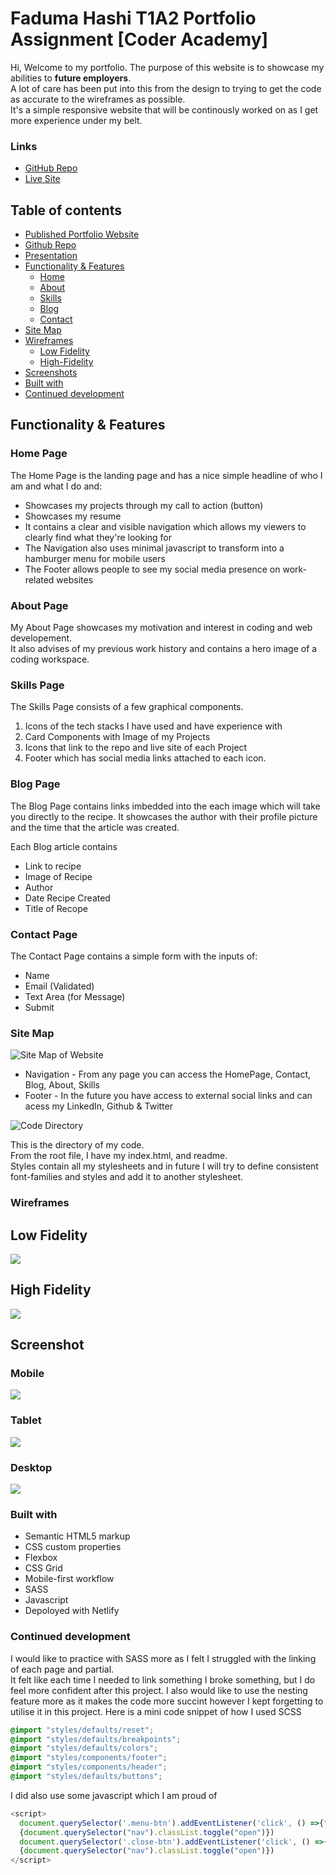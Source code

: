 # Faduma Hashi T1A2 Portfolio Assignment [Coder Academy]

Hi,
Welcome to my portfolio.
The purpose of this website is to showcase my abilities to **future employers**.
<br>
A lot of care has been put into this from the design to trying to get the code as accurate to the wireframes as possible.  
It's a simple responsive website that will be continously worked on as I get more experience under my belt.

### Links

- [GitHub Repo](https://github.com/fvduma/Portfolio)
- [Live Site](https://melodic-brigadeiros-761300.netlify.app/)

## Table of contents

- [Published Portfolio Website](https://melodic-brigadeiros-761300.netlify.app/)
- [Github Repo](https://github.com/fvduma/Portfolio)
- [Presentation]()
- [Functionality & Features](#functionality--features)
  - [Home](#home-page)
  - [About](#about-page)
  - [Skills](skills-page)
  - [Blog](#blog-page)
  - [Contact](#contact-page)
- [Site Map](#site-map)
- [Wireframes](#wireframes)
  - [Low Fidelity](#low-fidelity)
  - [High-Fidelity](#high-fidelity)
- [Screenshots](#screenshot)
- [Built with](#built-with)
- [Continued development](#continued-development)

## Functionality & Features

### Home Page

The Home Page is the landing page and has a nice simple headline of who I am and what I do and:

- Showcases my projects through my call to action (button)
- Showcases my resume
- It contains a clear and visible navigation which allows my viewers to clearly find what they're looking for
- The Navigation also uses minimal javascript to transform into a hamburger menu for mobile users
- The Footer allows people to see my social media presence on work-related websites

### About Page

My About Page showcases my motivation and interest in coding and web developement.  
It also advises of my previous work history and contains a hero image of a coding workspace.

### Skills Page

The Skills Page consists of a few graphical components. <br>

1. Icons of the tech stacks I have used and have experience with
2. Card Components with Image of my Projects
3. Icons that link to the repo and live site of each Project
4. Footer which has social media links attached to each icon.

### Blog Page

The Blog Page contains links imbedded into the each image which will take you directly to the recipe.
It showcases the author with their profile picture and the time that the article was created.

Each Blog article contains

- Link to recipe
- Image of Recipe
- Author
- Date Recipe Created
- Title of Recope

### Contact Page

The Contact Page contains a simple form with the inputs of:

- Name
- Email (Validated)
- Text Area (for Message)
- Submit

### Site Map

![Site Map of Website](./docs/website-map.png)

- Navigation - From any page you can access the HomePage, Contact, Blog, About, Skills
- Footer - In the future you have access to external social links and can acess my LinkedIn, Github & Twitter

![Code Directory](./docs/code-directory.png)

This is the directory of my code.  
From the root file, I have my index.html, and readme.  
Styles contain all my stylesheets and in future I will try to define consistent font-families and styles and add it to another stylesheet.

### Wireframes

## Low Fidelity

![](./docs/lowfi.png)

## High Fidelity

![](./docs/hifi.png)

## Screenshot

### Mobile

![](./docs/mobile.png)

### Tablet

![](./docs/tablet.png)

### Desktop

![](./docs/Desktop.png)

### Built with

- Semantic HTML5 markup
- CSS custom properties
- Flexbox
- CSS Grid
- Mobile-first workflow
- SASS
- Javascript
- Depoloyed with Netlify

### Continued development

I would like to practice with SASS more as I felt I struggled with the linking of each page and partial.  
It felt like each time I needed to link something I broke something, but I do feel more confident after this project.
I also would like to use the nesting feature more as it makes the code more succint however I kept forgetting to utilise it in this project.
Here is a mini code snippet of how I used SCSS

```css
@import "styles/defaults/reset";
@import "styles/defaults/breakpoints";
@import "styles/defaults/colors";
@import "styles/components/footer";
@import "styles/components/header";
@import "styles/defaults/buttons";
```

I did also use some javascript which I am proud of

```js
<script>
  document.querySelector('.menu-btn').addEventListener('click', () =>{" "}
  {document.querySelector("nav").classList.toggle("open")})
  document.querySelector('.close-btn').addEventListener('click', () =>{" "}
  {document.querySelector("nav").classList.toggle("open")})
</script>
```
